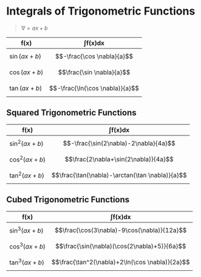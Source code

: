 # Integrals of Trigonometric Functions

> $\nabla = ax+b$

| $\boldsymbol{f(x)}$ | $\boldsymbol{\int f(x) dx}$ |
|--|--|
| $\sin(ax+b)$ | $$-\frac{\cos \nabla}{a}$$ |
| $\cos(ax+b)$ | $$\frac{\sin \nabla}{a}$$ |
| $\tan(ax+b)$ | $$-\frac{\ln(\cos \nabla)}{a}$$ |

## Squared Trigonometric Functions

| $\boldsymbol{f(x)}$ | $\boldsymbol{\int f(x) dx}$ |
|--|--|
| $\sin^2(ax+b)$ | $$-\frac{\sin(2\nabla)-2\nabla}{4a}$$ |
| $\cos^2(ax+b)$ | $$\frac{2\nabla+\sin(2\nabla)}{4a}$$
| $\tan^2(ax+b)$ | $$\frac{\tan(\nabla)-\arctan(\tan \nabla)}{a}$$ |

## Cubed Trigonometric Functions

| $\boldsymbol{f(x)}$ | $\boldsymbol{\int f(x) dx}$ |
|--|--|
| $\sin^3(ax+b)$ | $$\frac{\cos(3\nabla)-9\cos(\nabla)}{12a}$$ |
| $\cos^3(ax+b)$ | $$\frac{\sin(\nabla)(\cos(2\nabla)+5)}{6a}$$ |
| $\tan^3(ax+b)$ | $$\frac{\tan^2(\nabla)+2\ln(\cos \nabla)}{2a}$$ |
